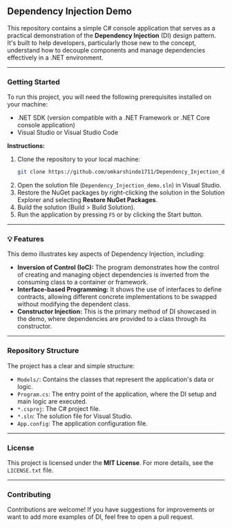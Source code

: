 ## Dependency Injection Demo

This repository contains a simple C\# console application that serves as a practical demonstration of the **Dependency Injection** (DI) design pattern. It's built to help developers, particularly those new to the concept, understand how to decouple components and manage dependencies effectively in a .NET environment.

-----

### Getting Started

To run this project, you will need the following prerequisites installed on your machine:

  * .NET SDK (version compatible with a .NET Framework or .NET Core console application)
  * Visual Studio or Visual Studio Code

**Instructions:**

1.  Clone the repository to your local machine:
    ```bash
    git clone https://github.com/omkarshinde1711/Dependency_Injection_demo.git
    ```
2.  Open the solution file (`Dependency_Injection_demo.sln`) in Visual Studio.
3.  Restore the NuGet packages by right-clicking the solution in the Solution Explorer and selecting **Restore NuGet Packages**.
4.  Build the solution (Build \> Build Solution).
5.  Run the application by pressing `F5` or by clicking the Start button.

-----

### 💡 Features

This demo illustrates key aspects of Dependency Injection, including:

  * **Inversion of Control (IoC):** The program demonstrates how the control of creating and managing object dependencies is inverted from the consuming class to a container or framework.
  * **Interface-based Programming:** It shows the use of interfaces to define contracts, allowing different concrete implementations to be swapped without modifying the dependent class.
  * **Constructor Injection:** This is the primary method of DI showcased in the demo, where dependencies are provided to a class through its constructor.

-----

### Repository Structure

The project has a clear and simple structure:

  * `Models/`: Contains the classes that represent the application's data or logic.
  * `Program.cs`: The entry point of the application, where the DI setup and main logic are executed.
  * `*.csproj`: The C\# project file.
  * `*.sln`: The solution file for Visual Studio.
  * `App.config`: The application configuration file.

-----

### License

This project is licensed under the **MIT License**. For more details, see the `LICENSE.txt` file.

-----

### Contributing

Contributions are welcome\! If you have suggestions for improvements or want to add more examples of DI, feel free to open a pull request.
